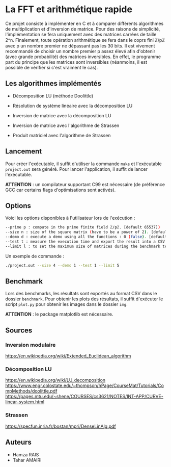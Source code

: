 # La FFT et arithmétique rapide

Ce projet consiste à implémenter en C et à comparer différents algorithmes de multiplication et d'inversion de matrice. Pour des raisons de simplicité, l'implémentation se fera uniquement avec des matrices carrées de taille 2^n. Finalement, toute opération arithmétique se fera dans le coprs fini ℤ/pℤ avec p un nombre premier ne dépassant pas les 30 bits. Il est vivement recommandé de choisir un nombre premier p assez élevé afin d'obtenir (avec grande probabilité) des matrices inversibles. En effet, le programme part du principe que les matrices sont inversibles (néanmoins, il est possible de vérifier si c'est vraiment le cas).

## Les algorithmes implémentés

- Décomposition LU (méthode Doolittle)

- Résolution de système linéaire avec la décomposition LU

- Inversion de matrice avec la décomposition LU

- Inversion de matrice avec l'algorithme de Strassen

- Produit matriciel avec l'algorithme de Strassen

## Lancement

Pour créer l'exécutable, il suffit d'utiliser la commande `make` et l'exécutable `project.out` sera
généré. Pour lancer l'application, il suffit de lancer l'exécutable.

**ATTENTION** : un compilateur supportant C99 est nécessaire (de préférence GCC car certains flags d'optimisations sont activés).

## Options

Voici les options disponibles à l'utilisateur lors de l'exécution :

```bash
--prime p : compute in the prime finite field ℤ/pℤ. [default 65537])
--size n : size of the square matrix (have to be a power of 2). [default 4])
--demo d : execute a demo using all the functions : 0 (false). [default true, i.e, != 0]);
--test t : measure the execution time and export the result into a CSV format : 0 (false). [default 0, i.e, == 0]
--limit l : to set the maximum size of matrices during the benchmark test such as n = 2^l (have to be greater than 0). [default 10]
```

Un exemple de commande :

```bash
./project.out --size 4 --demo 1 --test 1 --limit 5
```

## Benchmark

Lors des benchmarks, les résultats sont exportés au format CSV dans le dossier `benchmark`. Pour obtenir les plots des résultats, il suffit d'exécuter le script `plot.py` pour obtenir les images dans le dossier `img`.

**ATTENTION** : le package matplotlib est nécessaire.

## Sources

### Inversion modulaire

<https://en.wikipedia.org/wiki/Extended_Euclidean_algorithm>

### Décomposition LU

<https://en.wikipedia.org/wiki/LU_decomposition>
<https://www.engr.colostate.edu/~thompson/hPage/CourseMat/Tutorials/CompMethods/doolittle.pdf>
<https://pages.mtu.edu/~shene/COURSES/cs3621/NOTES/INT-APP/CURVE-linear-system.html>

### Strassen

<https://specfun.inria.fr/bostan/mpri/DenseLinAlg.pdf>

## Auteurs

- Hamza RAIS
- Tahar AMAIRI
